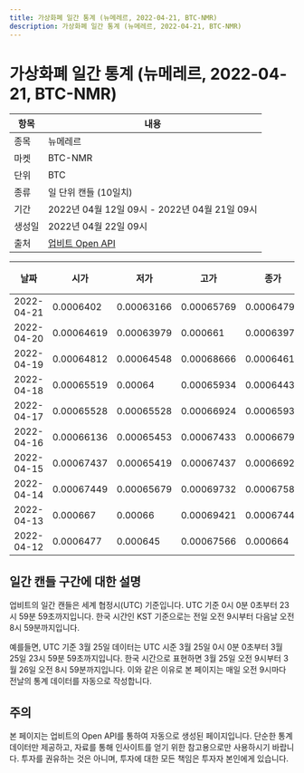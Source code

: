 ```yaml
---
title: 가상화폐 일간 통계 (뉴메레르, 2022-04-21, BTC-NMR)
description: 가상화폐 일간 통계 (뉴메레르, 2022-04-21, BTC-NMR)
---
```



가상화폐 일간 통계 (뉴메레르, 2022-04-21, BTC-NMR)
===

|항목|내용|
|--|--|
|종목|뉴메레르|
|마켓|BTC-NMR|
|단위|BTC|
|종류|일 단위 캔들 (10일치)|
|기간|2022년 04월 12일 09시 - 2022년 04월 21일 09시|
|생성일|2022년 04월 22일 09시|
|출처|[업비트 Open API](https://docs.upbit.com)|


|날짜|시가|저가|고가|종가|비고|
|--|--|--|--|--|--|
|2022-04-21|0.0006402|0.00063166|0.00065769|0.00064797|    |
|2022-04-20|0.00064619|0.00063979|0.000661|0.00063979|    |
|2022-04-19|0.00064812|0.00064548|0.00068666|0.00064619|    |
|2022-04-18|0.00065519|0.00064|0.00065934|0.00064432|    |
|2022-04-17|0.00065528|0.00065528|0.00066924|0.00065935|    |
|2022-04-16|0.00066136|0.00065453|0.00067433|0.00066792|    |
|2022-04-15|0.00067437|0.00065419|0.00067437|0.00066923|    |
|2022-04-14|0.00067449|0.00065679|0.00069732|0.00067583|    |
|2022-04-13|0.000667|0.00066|0.00069421|0.00067449|    |
|2022-04-12|0.0006477|0.000645|0.00067566|0.000664|    |


일간 캔들 구간에 대한 설명
---


업비트의 일간 캔들은 세계 협정시(UTC) 기준입니다. 
UTC 기준 0시 0분 0초부터 23시 59분 59초까지입니다. 
한국 시간인 KST 기준으로는 전일 오전 9시부터 다음날 오전 8시 59분까지입니다. 


예를들면, UTC 기준 3월 25일 데이터는 UTC 시준 3월 25일 0시 0분 0초부터 3월 25일 23시 59분 59초까지입니다. 
한국 시간으로 표현하면 3월 25일 오전 9시부터 3월 26일 오전 8시 59분까지입니다. 
이와 같은 이유로 본 페이지는 매일 오전 9시마다 전날의 통계 데이터를 자동으로 작성합니다. 


주의
---


본 페이지는 업비트의 Open API를 통하여 자동으로 생성된 페이지입니다. 
단순한 통계 데이터만 제공하고, 자료를 통해 인사이트를 얻기 위한 참고용으로만 사용하시기 바랍니다. 
투자를 권유하는 것은 아니며, 투자에 대한 모든 책임은 투자자 본인에게 있습니다. 
